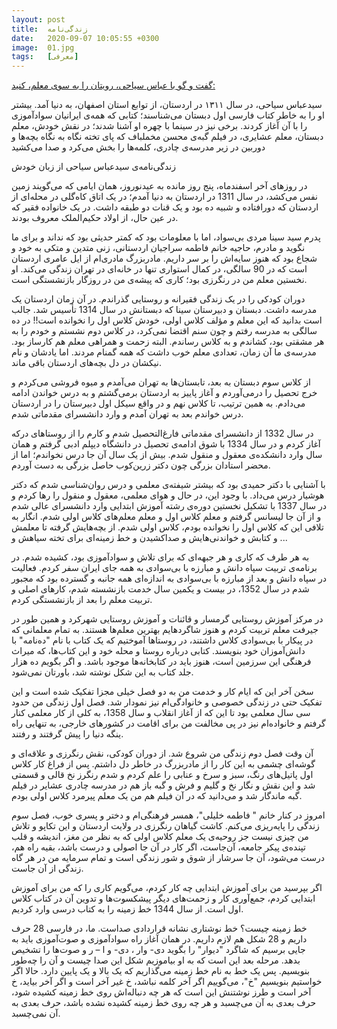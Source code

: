 ```yaml
---
layout: post
title:  زندگی‌نامه
date:   2020-09-07 10:05:55 +0300
image:  01.jpg
tags:   [معرفی]
---
```

[گفت و گو با عباس سیاحی، رویتان را به سوی معلم، کنید:](http://jazirehdanesh.com/content/409/%D8%B3%DB%8C%D8%AF-%D8%B9%D8%A8%D8%A7%D8%B3-%D8%B3%DB%8C%D8%A7%D8%AD%DB%8C:-%D9%85%D8%B9%D9%84%D9%85-%D9%87%D9%85%D9%87%E2%80%8C%DB%8C-%D8%A7%DB%8C%D8%B1%D8%A7%D9%86%DB%8C%D8%A7%D9%86)

سیدعباس سیاحی، در سال ۱۳۱۱ در اردستان، از توابع استان اصفهان، به دنیا آمد. بیشتر او را به خاطر کتاب فارسی اول دبستان می‌شناسند؛ کتابی که همه‌ی ایرانیان سوادآموزی را با آن آغاز کردند. برخی نیز در سینما با چهره او آشنا شدند؛ در نقش خودش، معلم دبستان، معلم عشایری، در فیلم گبه‌ی محسن مخملباف که پای تخته نگاه به نگاه بچه‌ها و دوربین در زیر مدرسه‌ی چادری، کلمه‌ها را بخش می‌کرد و صدا می‌کشید

زندگی‌نامه‌ی سیدعباس سیاحی از زبان خودش

در روزهای آخر اسفندماه، پنج روز مانده به عیدنوروز، همان ایامی که می‌گویند زمین نفس می‌کشد، در سال 1311 در اردستان به دنیا آمدم؛ در یک اتاق کاه‌گلی در محله‌ای از اردستان که دورافتاده و شبیه ده بود و یک قنات دو طبقه داشت. در یک خانواده فقیر که در عین حال، از اولاد حکیم‌الملک معروف بودند.

پدرم سید سینا مردی بی‌سواد، اما با معلومات بود که کمتر حدیثی بود که نداند و برای ما نگوید و مادرم، حاجیه خانم فاطمه سراجیان اردستانی، زنی متدین و متکی به خود و شجاع بود که هنوز سایه‌اش را بر سر داریم. مادربزرگ مادری‌ام از ایل عامری اردستان است که در 90 سالگی، در کمال استواری تنها در خانه‌ای در تهران زندگی می‌کند. او نخستین معلم من در رنگرزی بود؛ کاری که پیشه‌ی من در روزگار بازنشستگی است.

دوران کودکی را در یک زندگی فقیرانه و روستایی گذراندم. در آن زمان اردستان یک مدرسه داشت. دبستان و دبیرستان سینا که دبستانش در سال 1314 تأسیس شد. جالب است بدانید که این معلم و مؤلف کلاس اولی، خودش کلاس اول را نخوانده است!! در ده سالگی به مدرسه رفتم و چون سنم اقتضا نمی‌کرد، در کلاس دوم نشستم و خودم را به هر مشقتی بود، کشاندم و به کلاس رساندم. البته زحمت و همراهی معلم هم کارساز بود. مدرسه‌ی ما آن زمان، تعدادی معلم خوب داشت که همه گمنام مردند. اما یادشان و نام نیکشان در دل بچه‌های اردستان باقی ماند.

از کلاس سوم دبستان به بعد، تابستان‌ها به تهران می‌آمدم و میوه فروشی می‌کردم و خرج تحصیل را درمی‌آوردم و آغاز پاییز به اردستان برمی‌‌گشتم و به درس خواندن ادامه می‌دادم. به همین ترتیب، تا کلاس نهم و در واقع سیکل اول دبیرستان را در اردستان درس خواندم بعد به تهران آمدم و وارد دانشسرای مقدماتی شدم.

در سال 1332 از دانشسرای مقدماتی فارغ‌التحصیل شدم و کارم را از روستاهای درکه آغاز کردم و در سال 1334 با شوق ادامه‌ی تحصیل در دانشگاه دیپلم ادبی گرفتم و همان سال وارد دانشکده‌ی معقول و منقول شدم. بیش از یک سال آن جا درس نخواندم؛ اما از محضر استادان بزرگی چون دکتر زرین‌کوب حاصل بزرگی به دست آوردم.

با آشنایی با دکتر حمیدی بود که بیشتر شیفته‌ی معلمی و درس روان‌شناسی شدم که دکتر هوشیار درس می‌داد. با وجود این، در حال و هوای معلمی، معقول و منقول را رها کردم و در سال 1337 با تشکیل نخستین دوره‌ی رشته آموزش ابتدایی وارد دانشسرای عالی شدم و از آن جا لیسانس گرفتم و معلم کلاس اول و معلم معلم‌های کلاس اولی شدم. انگار به تلافی این که کلاس اول را نخوانده بودم،‌ کلاس اولی شدم. از بچه‌‌‌هایش گرفته تا معلمش و کتابش و خواندنی‌هایش و صداکشیدن و خط زمینه‌ای برای تخته سیاهش و ...

به هر طرف که کاری و هر جبهه‌ای که برای تلاش و سوادآموزی بود، کشیده شدم. در برنامه‌ی تربیت سپاه دانش و مبارزه با بی‌سوادی به همه جای ایران سفر کردم. فعالیت در سپاه دانش و بعد از مبارزه با بی‌سوادی به اندازه‌ای همه جانبه و گسترده بود که مجبور شدم در سال 1352، در بیست و یکمین سال خدمت بازنشسته شدم، کارهای اصلی و تربیت معلم را بعد از بازنشستگی کردم.

در مرکز آموزش روستایی گرمسار و قائنات و آموزش روستایی شهرکرد و همین طور در جیرفت معلم تربیت کردم و هنوز شاگردهایم بهترین معلم‌ها هستند. به تمام معلمانی که در پیکار با بی‌سوادی کلاس داشتند، در روستاها آموختیم که یک کتاب با نام "ده‌نامه" با دانش‌آموزان خود بنویسند. کتابی درباره روستا و محله خود و این کتاب‌ها، که میراث فرهنگی این سرزمین است، هنوز باید در کتابخانه‌ها موجود باشد. و اگر بگویم ده هزار جلد کتاب به این شکل نوشته شد، باورتان نمی‌شود.

سخن آخر این که ایام کار و خدمت من به دو فصل خیلی مجزا تفکیک شده است و این تفکیک حتی در زندگی خصوصی و خانوادگی‌ام نیز نمودار شد. فصل اول زندگی من حدود سی سال معلمی بود تا این که از آغاز انقلاب و سال 1358، به کلی از کار معلمی کنار گرفتم و خانواده‌ام نیز در پی مخالفت من برای اقامت در کشورهای خارجی، به تنهایی راه ینگه دنیا را پیش گرفتند و رفتند.

آن وقت فصل دوم زندگی من شروع شد. از دوران کودکی، نقش رنگرزی و علاقه‌ای و گوشه‌ای چشمی به این کار را از مادربزرگ در خاطر دل داشتم. پس از فراغ کار کلاس اول پاتیل‌های رنگ، سبز و سرخ و عنابی را علم کردم و شدم رنگرز نخ قالی و قسمتی شد و این نقش و نگار نخ و گلیم و فرش و گبه باز هم در مدرسه چادری عشایر در فیلم گبه ماندگار شد و می‌دانید که در آن فیلم هم من یک معلم پیرمرد کلاس اولی بودم.

امروز در کنار خانم " فاطمه خلیلی"، همسر فرهنگی‌ام و دختر و پسری خوب، فصل سوم زندگی را پایه‌ریزی می‌کنم. کاشت گیاهان رنگرزی در ولایت اردستان و این تکاپو و تلاش من چیزی نیست جز روحیه‌ی یک معلم کلاس اولی که به نظر من مغز، اندیشه و قلب تپنده‌ی پیکر جامعه، آن‌جاست، اگر کار در آن جا اصولی و درست باشد، بقیه راه هم، درست می‌شود، آن جا سرشار از شوق و شور زندگی است و تمام سرمایه‌ من در هر گاه زندگی از آن جاست.

اگر بپرسید من برای آموزش ابتدایی چه کار کردم، می‌گویم کاری را که من برای آموزش ابتدایی کردم، جمع‌آوری کار و زحمت‌های دیگر پیشکسوت‌ها و تدوین آن در کتاب کلاس اول است. از سال 1344 خط زمینه را به کتاب درسی وارد کردیم.

خط زمینه چیست؟ خط نوشتاری نشانه قراردادی صداست. ما، در فارسی 28 حرف داریم و 28 شکل هم لازم داریم. در همان آغاز راه سوادآموزی و صوت‌آموزی باید به جایی برسیم که شاگرد "دیوار" را بگوید دی- وار ، دی- و ا – ر و صوت‌ها را تشخیص بدهد. مرحله بعد این است که به او بیاموزیم شکل این صدا چیست و آن را چه‌طور بنویسیم. پس یک خط به نام خط زمینه می‌گذاریم که یک بالا و یک پایین دارد. حالا اگر خواستیم بنویسیم "خ"، می‌گوییم اگر آخر کلمه نباشد، خ غیر آخر است و اگر آخر بیاید، خ آخر است و طرز نوشتنش این است که هر چه دنباله‌اش روی خط زمینه کشیده شود، حرف بعدی به آن می‌چسبد و هر چه روی خط زمینه کشیده نشده باشد، حرف بعدی به آن نمی‌چسبد.
